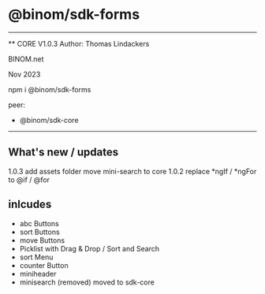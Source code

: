 # @binom/sdk-forms
---------------------------------------------------------------------------------
** CORE V1.0.3
Author: Thomas Lindackers 

BINOM.net

Nov 2023

npm i @binom/sdk-forms  

peer:
- @binom/sdk-core

---------------------------------------------------------------------------------
## What's new / updates
1.0.3 add assets folder move mini-search to core
1.0.2 replace *ngIf / *ngFor to @if / @for

## inlcudes
- abc Buttons
- sort Buttons
- move Buttons
- Picklist  with Drag & Drop / Sort and Search
- sort Menu
- counter Button
- miniheader
- minisearch (removed) moved to sdk-core
